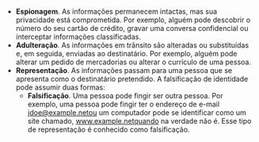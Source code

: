 - **Espionagem**. As informações permanecem intactas, mas sua privacidade está comprometida. Por exemplo, alguém pode descobrir o número do seu cartão de crédito, gravar uma conversa confidencial ou interceptar informações classificadas.
- **Adulteração**. As informações em trânsito são alteradas ou substituídas e, em seguida, enviadas ao destinatário. Por exemplo, alguém pode alterar um pedido de mercadorias ou alterar o currículo de uma pessoa.
- **Representação**. As informações passam para uma pessoa que se apresenta como o destinatário pretendido. A falsificação de identidade pode assumir duas formas:
  - **Falsificação**. Uma pessoa pode fingir ser outra pessoa. Por exemplo, uma pessoa pode fingir ter o endereço de e-mail jdoe@example.netou um computador pode se identificar como um site chamado, www.example.netquando na verdade não é. Esse tipo de representação é conhecido como falsificação.
